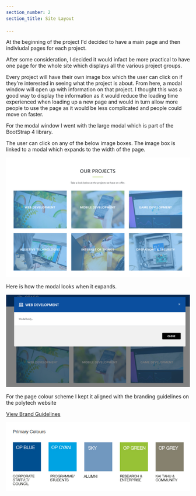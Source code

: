 ```yaml
---
section_number: 2
section_title: Site Layout

---
```


At the beginning of the project I'd decided to have a main page and then indiviudal pages for each project. 

After some consideration, I decided it would infact be more practical to have one page for the whole site which displays all the various project groups.

Every project will have their own image box which the user can click on if they're interested in seeing what the project is about. From here, a modal window will open up with information on that project. I thought this was a good way to display the information as it would reduce the loading time experienced when loading up a new page and would in turn allow more people to use the page as it would be less complicated and people could move on faster. 

For the modal window I went with the large modal which is part of the BootStrap 4 library. 

<script src="https://snipsave.com/embed/p46nvYInQCO4X9fiH5.js"></script>

The user can click on any of the below image boxes. The image box is linked to a modal which expands to the width of the page. 

![ModalWindow](projects.PNG)

Here is how the modal looks when it expands. 

![ModalWindow](modalwindow.PNG)

For the page colour scheme I kept it aligned with the branding guidelines on the polytech website

[View Brand Guidelines](https://www.op.ac.nz/about-us/media-marketing-and-bookings/logo/)

![ModalWindow](primarycolours.PNG)
